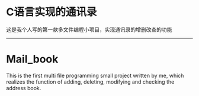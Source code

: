 # C语言实现的通讯录

这是我个人写的第一款多文件编程小项目，实现通讯录的增删改查的功能

***

# Mail_book

This is the first multi file programming small project written by me, which realizes the function of adding, deleting, modifying and checking the address book.


